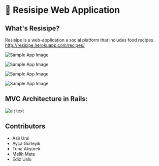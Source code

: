 
# :spaghetti: Resisipe Web Application
## What's Resisipe?
Resisipe is a web-application a social platform that includes food recipes.
http://resisipe.herokuapp.com/recipes/


![Sample App Image](https://github.com/samaritanbil495/resisipe/blob/master/screenshots/home-page.PNG)

![Sample App Image](https://github.com/samaritanbil495/resisipe/blob/master/screenshots/add-page.PNG)

![Sample App Image](https://github.com/samaritanbil495/resisipe/blob/master/screenshots/view-page.PNG)

![Sample App Image](https://github.com/samaritanbil495/resisipe/blob/master/screenshots/edit-page.PNG)

## MVC Architecture in Rails:
![alt text](https://cdn-images-1.medium.com/max/2200/1*c-RQ7L-RQYBhOeZsTES_XQ.jpeg)


## Contributors

- Aslı Ural
- Ayça Gürleyik
- Tuna Akyürek
- Melih Mete
- Ediz Uslu
